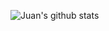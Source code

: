 ![Juan's github stats](https://github-readme-stats.vercel.app/api/top-langs/?username=JuanGdelaCruz&theme=vue&hide_title=true&show_icons=true&langs_count=10&line_height=29)
